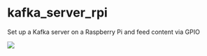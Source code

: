 # kafka_server_rpi
Set up a Kafka server on a Raspberry Pi and feed content via GPIO

![](https://cache.desktopnexus.com/thumbseg/1883/1883776-bigthumbnail.jpg)
